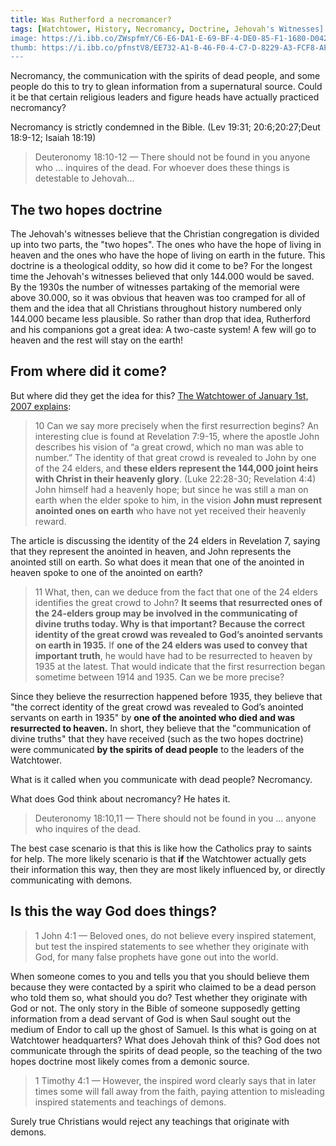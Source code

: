 ```yaml
--- 
title: Was Rutherford a necromancer?
tags: [Watchtower, History, Necromancy, Doctrine, Jehovah's Witnesses]
image: https://i.ibb.co/ZWspfmY/C6-E6-DA1-E-69-BF-4-DE0-85-F1-1680-D0422019.jpg
thumb: https://i.ibb.co/pfnstV8/EE732-A1-B-46-F0-4-C7-D-8229-A3-FCF8-AF0-BB2.jpg
---
```


Necromancy, the communication with the spirits of dead people, and some people do this to try to glean information from a supernatural source. Could it be that certain religious leaders and figure heads have actually practiced necromancy?

Necromancy is strictly condemned in the Bible. (Lev 19:31; 20:6;20:27;Deut 18:9-12; Isaiah 18:19) 

> Deuteronomy 18:10-12 — There should not be found in you anyone who ... inquires of the dead. For whoever does these things is detestable to Jehovah...

## The two hopes doctrine

The Jehovah's witnesses believe that the Christian congregation is divided up into two parts, the "two hopes". The ones who have the hope of living in heaven and the ones who have the hope of living on earth in the future. 
This doctrine is a theological oddity, so how did it come to be? For the longest time the Jehovah's witnesses believed that only 144.000 would be saved. By the 1930s the number of witnesses partaking of the memorial were above 30.000, so it was obvious that heaven was too cramped for all of them and the idea that all Christians throughout history numbered only 144.000 became less plausible. 
So rather than drop that idea, Rutherford and his companions got a great idea: A two-caste system! A few will go to heaven and the rest will stay on the earth!

## From where did it come?

But where did they get the idea for this? [The Watchtower of January 1st, 2007 explains](https://wol.jw.org/en/wol/d/r1/lp-e/2007006#h=14):

> 10 Can we say more precisely when the first resurrection begins? An interesting clue is found at Revelation 7:9-15, where the apostle John describes his vision of “a great crowd, which no man was able to number.” The identity of that great crowd is revealed to John by one of the 24 elders, and **these elders represent the 144,000 joint heirs with Christ in their heavenly glory**. (Luke 22:28-30; Revelation 4:4) John himself had a heavenly hope; but since he was still a man on earth when the elder spoke to him, in the vision **John must represent anointed ones on earth** who have not yet received their heavenly reward.

The article is discussing the identity of the 24 elders in Revelation 7, saying that they represent the anointed in heaven, and John represents the anointed still on earth. So what does it mean that one of the anointed in heaven spoke to one of the anointed on earth?

> 11 What, then, can we deduce from the fact that one of the 24 elders identifies the great crowd to John? **It seems that resurrected ones of the 24-elders group may be involved in the communicating of divine truths today. Why is that important? Because the correct identity of the great crowd was revealed to God’s anointed servants on earth in 1935.** If **one of the 24 elders was used to convey that important truth**, he would have had to be resurrected to heaven by 1935 at the latest. That would indicate that the first resurrection began sometime between 1914 and 1935\. Can we be more precise?

Since they believe the resurrection happened before 1935, they believe that "the correct identity of the great crowd was revealed to God’s anointed servants on earth in 1935" by **one of the anointed who died and was resurrected to heaven.** In short, they believe that the "communication of divine truths" that they have received (such as the two hopes doctrine) were communicated **by the spirits of dead people** to the leaders of the Watchtower. 

What is it called when you communicate with dead people? Necromancy. 

What does God think about necromancy? He hates it.

> Deuteronomy 18:10,11 — There should not be found in you ... anyone who inquires of the dead.

The best case scenario is that this is like how the Catholics pray to saints for help. The more likely scenario is that **if** the Watchtower actually gets their information this way, then they are most likely influenced by, or directly communicating with demons.

## Is this the way God does things?

> 1 John 4:1 — Beloved ones, do not believe every inspired statement, but test the inspired statements to see whether they originate with God, for many false prophets have gone out into the world.

When someone comes to you and tells you that you should believe them because they were contacted by a spirit who claimed to be a dead person who told them so, what should you do? Test whether they originate with God or not. The only story in the Bible of someone supposedly getting information from a dead servant of God is when Saul sought out the medium of Endor to call up the ghost of Samuel. Is this what is going on at Watchtower headquarters? What does Jehovah think of this? God does not communicate through the spirits of dead people, so the teaching of the two hopes doctrine most likely comes from a demonic source.

> 1 Timothy 4:1 — However, the inspired word clearly says that in later times some will fall away from the faith, paying attention to misleading inspired statements and teachings of demons.

Surely true Christians would reject any teachings that originate with demons.
